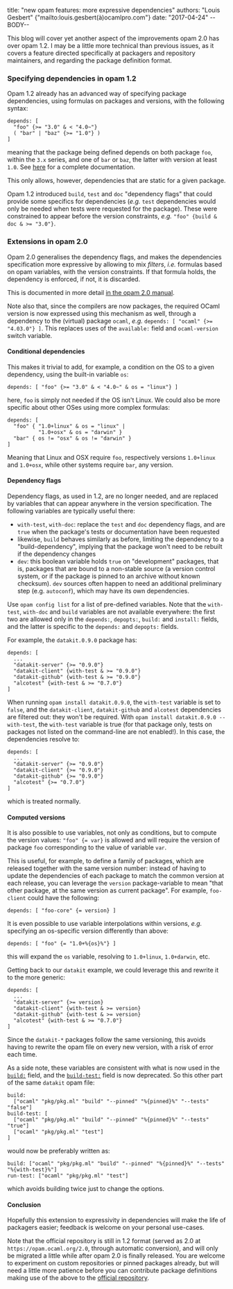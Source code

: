 title: "new opam features: more expressive dependencies"
authors: "Louis Gesbert" {"mailto:louis.gesbert(à)ocamlpro.com"}
date: "2017-04-24"
--BODY--

This blog will cover yet another aspect of the improvements opam 2.0 has over
opam 1.2. I may be a little more technical than previous issues, as it covers a
feature directed specifically at packagers and repository maintainers, and
regarding the package definition format.


### Specifying dependencies in opam 1.2

Opam 1.2 already has an advanced way of specifying package dependencies, using
formulas on packages and versions, with the following syntax:

    depends: [
      "foo" {>= "3.0" & < "4.0~"}
      ( "bar" | "baz" {>= "1.0"} )
    ]

meaning that the package being defined depends on both package `foo`, within the
`3.x` series, and one of `bar` or `baz`, the latter with version at least `1.0`.
See [here](https://opam.ocaml.org/doc/Manual.html#PackageFormulas) for a
complete documentation.

This only allows, however, dependencies that are static for a given package.

Opam 1.2 introduced `build`, `test` and `doc` "dependency flags" that could
provide some specifics for dependencies (_e.g._ `test` dependencies would only
be needed when tests were requested for the package). These were constrained to
appear before the version constraints, _e.g._ `"foo" {build & doc & >= "3.0"}`.


### Extensions in opam 2.0

Opam 2.0 generalises the dependency flags, and makes the dependencies
specification more expressive by allowing to mix _filters_, _i.e._ formulas
based on opam variables, with the version constraints. If that formula holds,
the dependency is enforced, if not, it is discarded.

This is documented in more detail
[in the opam 2.0 manual](https://opam.ocaml.org/doc/2.0/Manual.html#Filteredpackageformulas).

Note also that, since the compilers are now packages, the required OCaml version
is now expressed using this mechanism as well, through a dependency to the
(virtual) package `ocaml`, _e.g._ `depends: [ "ocaml" {>= "4.03.0"} ]`. This
replaces uses of the `available:` field and `ocaml-version` switch variable.

#### Conditional dependencies

This makes it trivial to add, for example, a condition on the OS to a given
dependency, using the built-in variable `os`:

    depends: [ "foo" {>= "3.0" & < "4.0~" & os = "linux"} ]

here, `foo` is simply not needed if the OS isn't Linux. We could also be more
specific about other OSes using more complex formulas:

    depends: [
      "foo" { "1.0+linux" & os = "linux" |
              "1.0+osx" & os = "darwin" }
      "bar" { os != "osx" & os != "darwin" }
    ]

Meaning that Linux and OSX require `foo`, respectively versions `1.0+linux` and
`1.0+osx`, while other systems require `bar`, any version.


#### Dependency flags

Dependency flags, as used in 1.2, are no longer needed, and are replaced by
variables that can appear anywhere in the version specification. The following
variables are typically useful there:

- `with-test`, `with-doc`: replace the `test` and `doc` dependency flags, and
  are `true` when the package's tests or documentation have been requested
- likewise, `build` behaves similarly as before, limiting the dependency to a
  "build-dependency", implying that the package won't need to be rebuilt if the
  dependency changes
- `dev`: this boolean variable holds `true` on "development" packages, that is,
  packages that are bound to a non-stable source (a version control system, or
  if the package is pinned to an archive without known checksum). `dev` sources
  often happen to need an additional preliminary step (e.g. `autoconf`), which
  may have its own dependencies.

Use `opam config list` for a list of pre-defined variables. Note that the
`with-test`, `with-doc` and `build` variables are not available everywhere: the
first two are allowed only in the `depends:`, `depopts:`, `build:` and
`install:` fields, and the latter is specific to the `depends:` and `depopts:`
fields.

For example, the `datakit.0.9.0` package has:

```
depends: [
  ...
  "datakit-server" {>= "0.9.0"}
  "datakit-client" {with-test & >= "0.9.0"}
  "datakit-github" {with-test & >= "0.9.0"}
  "alcotest" {with-test & >= "0.7.0"}
]
```

When running `opam install datakit.0.9.0`, the `with-test` variable is set to
`false`, and the `datakit-client`, `datakit-github` and `alcotest` dependencies
are filtered out: they won't be required. With `opam install datakit.0.9.0
--with-test`, the `with-test` variable is true (for that package only, tests on
packages not listed on the command-line are not enabled!). In this case, the
dependencies resolve to:
```
depends: [
  ...
  "datakit-server" {>= "0.9.0"}
  "datakit-client" {>= "0.9.0"}
  "datakit-github" {>= "0.9.0"}
  "alcotest" {>= "0.7.0"}
]
```
which is treated normally.

#### Computed versions

It is also possible to use variables, not only as conditions, but to compute the
version values: `"foo" {= var}` is allowed and will require the version of
package `foo` corresponding to the value of variable `var`.

This is useful, for example, to define a family of packages, which are released
together with the same version number: instead of having to update the
dependencies of each package to match the common version at each release, you
can leverage the `version` package-variable to mean "that other package, at the
same version as current package". For example, `foo-client` could have the
following:

    depends: [ "foo-core" {= version} ]

It is even possible to use variable interpolations within versions, _e.g._
specifying an os-specific version differently than above:

    depends: [ "foo" {= "1.0+%{os}%"} ]

this will expand the `os` variable, resolving to `1.0+linux`, `1.0+darwin`, etc.

Getting back to our `datakit` example, we could leverage this and rewrite it to
the more generic:
```
depends: [
  ...
  "datakit-server" {>= version}
  "datakit-client" {with-test & >= version}
  "datakit-github" {with-test & >= version}
  "alcotest" {with-test & >= "0.7.0"}
]
```

Since the `datakit-*` packages follow the same versioning, this avoids having to
rewrite the opam file on every new version, with a risk of error each time.

As a side note, these variables are consistent with what is now used in the
[`build:`](http://opam.ocaml.org/doc/2.0/Manual.html#opamfield-build) field, and
the
[`build-test:`](http://opam.ocaml.org/doc/2.0/Manual.html#opamfield-build-test)
field is now deprecated. So this other part of the same `datakit` opam file:
```
build:
  ["ocaml" "pkg/pkg.ml" "build" "--pinned" "%{pinned}%" "--tests" "false"]
build-test: [
  ["ocaml" "pkg/pkg.ml" "build" "--pinned" "%{pinned}%" "--tests" "true"]
  ["ocaml" "pkg/pkg.ml" "test"]
]
```
would now be preferably written as:
```
build: ["ocaml" "pkg/pkg.ml" "build" "--pinned" "%{pinned}%" "--tests" "%{with-test}%"]
run-test: ["ocaml" "pkg/pkg.ml" "test"]
```
which avoids building twice just to change the options.

#### Conclusion

Hopefully this extension to expressivity in dependencies will make the life of
packagers easier; feedback is welcome on your personal use-cases.

Note that the official repository is still in 1.2 format (served as 2.0 at
`https://opam.ocaml.org/2.0`, through automatic conversion), and will only be
migrated a little while after opam 2.0 is finally released. You are welcome to
experiment on custom repositories or pinned packages already, but will need a
little more patience before you can contribute package definitions making use of
the above to the
[official repository](https://github.com/ocaml/opam-repository).
